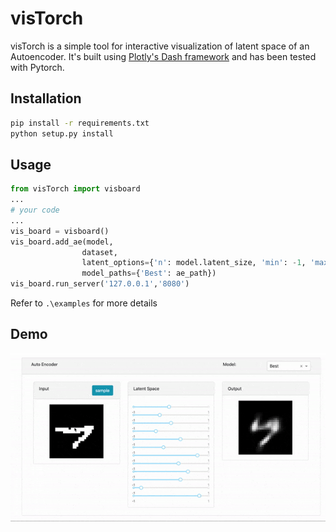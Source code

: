 # visTorch

visTorch is a simple tool for interactive visualization of latent space of an Autoencoder. It's built using [Plotly's Dash framework](https://plot.ly/products/dash/) and has been tested with Pytorch.

## Installation

```bash
pip install -r requirements.txt
python setup.py install
```

## Usage

```python
from visTorch import visboard
...
# your code
...
vis_board = visboard()
vis_board.add_ae(model,
                dataset,
                latent_options={'n': model.latent_size, 'min': -1, 'max': 1, 'step': 0.05},
                model_paths={'Best': ae_path})
vis_board.run_server('127.0.0.1','8080')
```

Refer to ```.\examples``` for more details

## Demo
![ ](static/demo.gif)

